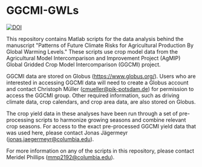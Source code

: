 # GGCMI-GWLs
[![DOI](https://sandbox.zenodo.org/badge/604862065.svg)](https://sandbox.zenodo.org/badge/latestdoi/604862065)

This repository contains Matlab scripts for the data analysis behind the manuscript "Patterns of Future Climate Risks for Agricultural Production By Global Warming Levels." These scripts use crop model data from the Agricultural Model Intercomparison and Improvement Project (AgMIP) Global Gridded Crop Model Intercomparison (GGCMI) project. 

GGCMI data are stored on Globus (https://www.globus.org/). Users who are interested in accessing GGCMI data will need to create a Globus account and contact Christoph Müller (cmueller@pik-potsdam.de) for permission to access the GGCMI group. Other required information, such as driving climate data, crop calendars, and crop area data, are also stored on Globus.

The crop yield data in these analyses have been run through a set of pre-processing scripts to harmonize growing seasons and combine relevant crop seasons. For access to the exact pre-processed GGCMI yield data that was used here, please contact Jonas Jägermeyr (jonas.jaegermeyr@columbia.edu). 

For more information on any of the scripts in this repository, please contact Meridel Phillips (mmp2192@columbia.edu).
